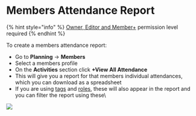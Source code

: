# Members Attendance Report

{% hint style="info" %}
[Owner, Editor and Member+](../../../user-access/permissions.md) permission level required
{% endhint %}

To create a members attendance report:

* Go to **Planning** -> **Members**
* Select a members profile
* On the **Activities** section click **+View All Attendance**
* This will give you a report for that members individual attendances, which you can download as a spreadsheet
* If you are using [tags](../../../shared-services/tags/) and [roles](../../roles/), these will also appear in the report and you can filter the report using these\


![](<../../../.gitbook/assets/members attendance reports.gif>)
